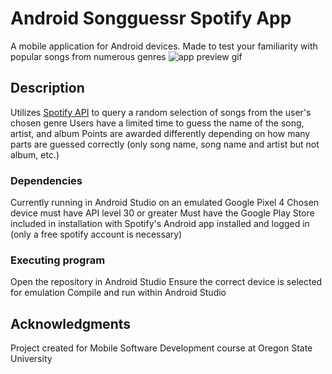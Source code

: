# Android Songguessr Spotify App

A mobile application for Android devices.
Made to test your familiarity with popular songs from numerous genres
![app preview gif](https://i.imgur.com/9J6mJLq.gif)

## Description

Utilizes [Spotify API](https://developer.spotify.com/documentation/android]) to query a random selection of songs from the user's chosen genre
Users have a limited time to guess the name of the song, artist, and album
Points are awarded differently depending on how many parts are guessed correctly (only song name, song name and artist but not album, etc.)

### Dependencies

Currently running in Android Studio on an emulated Google Pixel 4
Chosen device must have API level 30 or greater
Must have the Google Play Store included in installation with Spotify's Android app installed and logged in (only a free spotify account is necessary)

### Executing program

Open the repository in Android Studio
Ensure the correct device is selected for emulation
Compile and run within Android Studio

## Acknowledgments

Project created for Mobile Software Development course at Oregon State University
